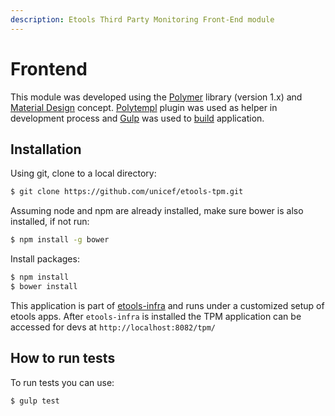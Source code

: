 ```yaml
---
description: Etools Third Party Monitoring Front-End module
---
```


# Frontend

This module was developed using the [Polymer](https://www.polymer-project.org/) library \(version 1.x\) and [Material Design](https://material.io/) concept. [Polytempl](https://www.npmjs.com/package/polytempl) plugin was used as helper in development process and [Gulp](https://gulpjs.com/) was used to [build]() application.

## Installation

Using git, clone to a local directory:

```bash
$ git clone https://github.com/unicef/etools-tpm.git
```

Assuming node and npm are already installed, make sure bower is also installed, if not run:

```bash
$ npm install -g bower
```

Install packages:

```bash
$ npm install
$ bower install
```

This application is part of [etools-infra](https://github.com/unicef/etools-infra) and runs under a customized setup of etools apps. After `etools-infra` is installed the TPM application can be accessed for devs at `http://localhost:8082/tpm/`

## How to run tests

To run tests you can use:

```bash
$ gulp test
```

